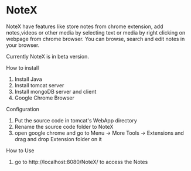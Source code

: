 # NoteX

NoteX have features like store notes from chrome extension, add notes,videos or other media by selecting text or media by right clicking on webpage from chrome browser. You can browse, search and edit notes in your browser.

Currently NoteX is in beta version.

How to install

1) Install Java
2) Install tomcat server
3) Install mongoDB server and client
4) Google Chrome Browser

Configuration
1) Put the source code in tomcat's WebApp directory
2) Rename the source code folder to NoteX
3) open google chrome and go to Menu -> More Tools -> Extensions and drag and drop Extension folder on it

How to Use

1) go to http://localhost:8080/NoteX/ to access the Notes
